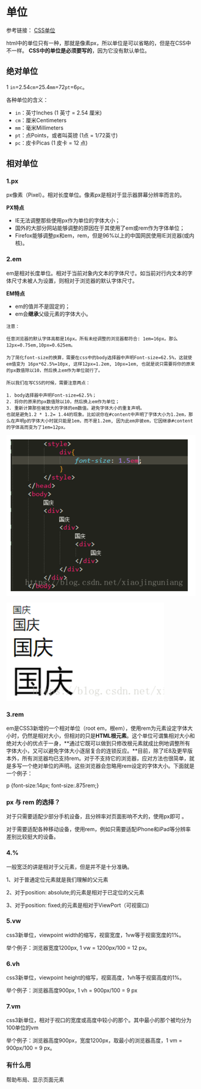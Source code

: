 # 单位

参考链接：
[CSS单位](https://blog.csdn.net/xiaojinguniang/article/details/82918080)

html中的单位只有一种，那就是像素px，所以单位是可以省略的，但是在CSS中不一样。 **CSS中的单位是必须要写的**，因为它没有默认单位。

## 绝对单位

1 `in`=2.54`cm`=25.4`mm`=72`pt`=6`pc`。

各种单位的含义：

- `in`：英寸Inches (1 英寸 = 2.54 厘米)
- `cm`：厘米Centimeters
- `mm`：毫米Millimeters
- `pt`：点Points，或者叫英镑 (1点 = 1/72英寸)
- `pc`：皮卡Picas (1 皮卡 = 12 点)

## 相对单位

### 1.px

px像素（Pixel）。相对长度单位。像素px是相对于显示器屏幕分辨率而言的。

**PX特点**

- IE无法调整那些使用px作为单位的字体大小；
- 国外的大部分网站能够调整的原因在于其使用了em或rem作为字体单位；
- Firefox能够调整px和em，rem，但是96%以上的中国网民使用IE浏览器(或内核)。

### 2.em 

em是相对长度单位。相对于当前对象内文本的字体尺寸。如当前对行内文本的字体尺寸未被人为设置，则相对于浏览器的默认字体尺寸。

**EM特点**

- em的值并不是固定的；
- em会**继承**父级元素的字体大小。 

```
注意：

任意浏览器的默认字体高都是16px。所有未经调整的浏览器都符合: 1em=16px。那么12px=0.75em,10px=0.625em。

为了简化font-size的换算，需要在css中的body选择器中声明Font-size=62.5%，这就使em值变为 16px*62.5%=10px, 这样12px=1.2em, 10px=1em, 也就是说只需要将你的原来的px数值除以10，然后换上em作为单位就行了。

所以我们在写CSS的时候，需要注意两点：

1. body选择器中声明Font-size=62.5%；
2. 将你的原来的px数值除以10，然后换上em作为单位；
3. 重新计算那些被放大的字体的em数值。避免字体大小的重复声明。
也就是避免1.2 * 1.2= 1.44的现象。比如说你在#content中声明了字体大小为1.2em，那么在声明p的字体大小时就只能是1em，而不是1.2em, 因为此em非彼em，它因继承#content的字体高而变为了1em=12px。
```

![image-20211013180804786](Imag/image-20211013180804786.png)

![image-20211013180823580](Imag/image-20211013180823580.png)

### 3.rem

em是CSS3新增的一个相对单位（root em，根em），使用rem为元素设定字体大小时，仍然是相对大小，但相对的只是**HTML根元素**。这个单位可谓集相对大小和绝对大小的优点于一身，**通过它既可以做到只修改根元素就成比例地调整所有字体大小，又可以避免字体大小逐层复合的连锁反应。**目前，除了IE8及更早版本外，所有浏览器均已支持rem。对于不支持它的浏览器，应对方法也很简单，就是多写一个绝对单位的声明。这些浏览器会忽略用rem设定的字体大小。下面就是一个例子：

p {font-size:14px; font-size:.875rem;}

### px 与 rem 的选择？

对于只需要适配少部分手机设备，且分辨率对页面影响不大的，使用px即可 。

对于需要适配各种移动设备，使用rem，例如只需要适配iPhone和iPad等分辨率差别比较挺大的设备。

### **4.%**

一般宽泛的讲是相对于父元素，但是并不是十分准确。

1、对于普通定位元素就是我们理解的父元素

2、对于position: absolute;的元素是相对于已定位的父元素

3、对于position: fixed;的元素是相对于ViewPort（可视窗口)

### 5.vw

css3新单位，viewpoint width的缩写，视窗宽度，1vw等于视窗宽度的1%。

举个例子：浏览器宽度1200px, 1 vw = 1200px/100 = 12 px。

### 6.vh

css3新单位，viewpoint height的缩写，视窗高度，1vh等于视窗高度的1%。

举个例子：浏览器高度900px, 1 vh = 900px/100 = 9 px

### 7.vm

css3新单位，相对于视口的宽度或高度中较小的那个。其中最小的那个被均分为100单位的vm

举个例子：浏览器高度900px，宽度1200px，取最小的浏览器高度，1 vm = 900px/100 = 9 px。

### 有什么用

帮助布局、显示页面元素